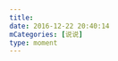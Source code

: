 ```yaml
---
title: 
date: 2016-12-22 20:40:14
mCategories: [说说]
type: moment
---
```


<div id="pics-20161222204014"></div>

<script src="/lib/moment/pics.js"></script>
<script>
var data = [
    {"link": "2016-12-22_000001.jpeg", "type": "shuoshuo"}
];
picsRender(data, "pics-20161222204014");
</script>

